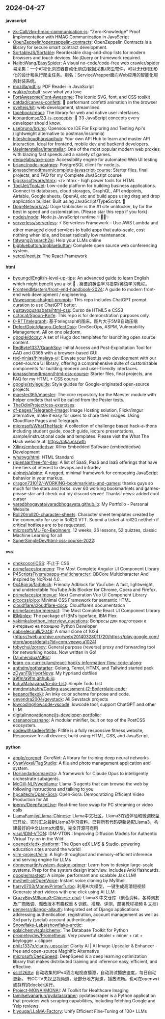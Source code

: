 ## 2024-04-27

#### javascript
* [zk-Call/zkp-hmac-communication-js](https://github.com/zk-Call/zkp-hmac-communication-js): "Zero-Knowledge" Proof Implementation with HMAC Communication in JavaScript
* [OpenZeppelin/openzeppelin-contracts](https://github.com/OpenZeppelin/openzeppelin-contracts): OpenZeppelin Contracts is a library for secure smart contract development.
* [SortableJS/Sortable](https://github.com/SortableJS/Sortable): Reorderable drag-and-drop lists for modern browsers and touch devices. No jQuery or framework required.
* [NaiboWang/EasySpider](https://github.com/NaiboWang/EasySpider): A visual no-code/code-free web crawler/spider易采集：一个可视化浏览器自动化测试/数据采集/爬虫软件，可以无代码图形化的设计和执行爬虫任务。别名：ServiceWrapper面向Web应用的智能化服务封装系统。
* [mozilla/pdf.js](https://github.com/mozilla/pdf.js): PDF Reader in JavaScript
* [wukko/cobalt](https://github.com/wukko/cobalt): save what you love
* [FortAwesome/Font-Awesome](https://github.com/FortAwesome/Font-Awesome): The iconic SVG, font, and CSS toolkit
* [catdad/canvas-confetti](https://github.com/catdad/canvas-confetti): 🎉 performant confetti animation in the browser
* [sveltejs/kit](https://github.com/sveltejs/kit): web development, streamlined
* [facebook/react](https://github.com/facebook/react): The library for web and native user interfaces.
* [leonardomso/33-js-concepts](https://github.com/leonardomso/33-js-concepts): 📜 33 JavaScript concepts every developer should know.
* [usebruno/bruno](https://github.com/usebruno/bruno): Opensource IDE For Exploring and Testing Api's (lightweight alternative to postman/insomnia)
* [hiteshchoudhary/apihub](https://github.com/hiteshchoudhary/apihub): Your own API Hub to learn and master API interaction. Ideal for frontend, mobile dev and backend developers.
* [UseInterstellar/Interstellar](https://github.com/UseInterstellar/Interstellar): One of the most popular modern web proxies with blazing fast speeds and a variety of games.
* [dequelabs/axe-core](https://github.com/dequelabs/axe-core): Accessibility engine for automated Web UI testing
* [brianc/node-postgres](https://github.com/brianc/node-postgres): PostgreSQL client for node.js.
* [jonasschmedtmann/complete-javascript-course](https://github.com/jonasschmedtmann/complete-javascript-course): Starter files, final projects, and FAQ for my Complete JavaScript course
* [bigskysoftware/htmx](https://github.com/bigskysoftware/htmx): </> htmx - high power tools for HTML
* [ToolJet/ToolJet](https://github.com/ToolJet/ToolJet): Low-code platform for building business applications. Connect to databases, cloud storages, GraphQL, API endpoints, Airtable, Google sheets, OpenAI, etc and build apps using drag and drop application builder. Built using JavaScript/TypeScript. 🚀
* [DogeNetwork/v4](https://github.com/DogeNetwork/v4): Doge Unblocker is the #1 site unblocker, by far the best in speed and customization. (Please star this repo if you fork)
* [nodejs/node](https://github.com/nodejs/node): Node.js JavaScript runtime ✨🐢🚀✨
* [serverless/serverless](https://github.com/serverless/serverless): ⚡ Serverless Framework – Use AWS Lambda and other managed cloud services to build apps that auto-scale, cost nothing when idle, and boast radically low maintenance.
* [fatwang2/search2ai](https://github.com/fatwang2/search2ai): Help your LLMs online
* [bigbluebutton/bigbluebutton](https://github.com/bigbluebutton/bigbluebutton): Complete open source web conferencing system.
* [vercel/next.js](https://github.com/vercel/next.js): The React Framework

#### html
* [byoungd/English-level-up-tips](https://github.com/byoungd/English-level-up-tips): An advanced guide to learn English which might benefit you a lot 🎉 . 离谱的英语学习指南/英语学习教程。
* [FrontendMasters/front-end-handbook-2024](https://github.com/FrontendMasters/front-end-handbook-2024): A guide to modern front-end web development / engineering.
* [f/awesome-chatgpt-prompts](https://github.com/f/awesome-chatgpt-prompts): This repo includes ChatGPT prompt curation to use ChatGPT better.
* [gustavoguanabara/html-css](https://github.com/gustavoguanabara/html-css): Curso de HTML5 e CSS3
* [octocat/Spoon-Knife](https://github.com/octocat/Spoon-Knife): This repo is for demonstration purposes only.
* [0-RTT/telegraph](https://github.com/0-RTT/telegraph): 基于telegraph的图床，图片大于5MB自动压缩
* [DefectDojo/django-DefectDojo](https://github.com/DefectDojo/django-DefectDojo): DevSecOps, ASPM, Vulnerability Management. All on one platform.
* [google/docsy](https://github.com/google/docsy): A set of Hugo doc templates for launching open source content.
* [RedByte1337/GraphSpy](https://github.com/RedByte1337/GraphSpy): Initial Access and Post-Exploitation Tool for AAD and O365 with a browser-based GUI
* [red-ninjas/himalaya-ui](https://github.com/red-ninjas/himalaya-ui): Elevate your Next.js web development with our open-source UI library, offering a comprehensive suite of customizable components for building modern and user-friendly interfaces.
* [jonasschmedtmann/html-css-course](https://github.com/jonasschmedtmann/html-css-course): Starter files, final projects, and FAQ for my HTML + CSS course
* [google/styleguide](https://github.com/google/styleguide): Style guides for Google-originated open-source projects
* [maester365/maester](https://github.com/maester365/maester): The core repository for the Maester module with helper cmdlets that will be called from the Pester tests.
* [TheOdinProject/css-exercises](https://github.com/TheOdinProject/css-exercises): 
* [cf-pages/Telegraph-Image](https://github.com/cf-pages/Telegraph-Image): Image Hosting solution, Flickr/imgur alternative, make it easy for users to share their images. Using Cloudflare Pages and Telegraph.
* [microsoft/WhatTheHack](https://github.com/microsoft/WhatTheHack): A collection of challenge based hack-a-thons including student guide, coach guide, lecture presentations, sample/instructional code and templates. Please visit the What The Hack website at: https://aka.ms/wth
* [Xilinx/embeddedsw](https://github.com/Xilinx/embeddedsw): Xilinx Embedded Software (embeddedsw) Development
* [whatwg/html](https://github.com/whatwg/html): HTML Standard
* [ripienaar/free-for-dev](https://github.com/ripienaar/free-for-dev): A list of SaaS, PaaS and IaaS offerings that have free tiers of interest to devops and infradev
* [alpinejs/alpine](https://github.com/alpinejs/alpine): A rugged, minimal framework for composing JavaScript behavior in your markup.
* [dragon731012/-WORKING-bookmarklets-and-games](https://github.com/dragon731012/-WORKING-bookmarklets-and-games): thanks guys so much for the stars and forks. over 60 working bookmarklets and games-please star and check out my discord server! Thanks! news: added cool cursor
* [varadbhogayata/varadbhogayata.github.io](https://github.com/varadbhogayata/varadbhogayata.github.io): My Portfolio - Personal Website
* [Roll20/roll20-character-sheets](https://github.com/Roll20/roll20-character-sheets): Character sheet templates created by the community for use in Roll20 VTT. Submit a ticket at roll20.net/help if critical hotfixes are to be requested.
* [microsoft/ML-For-Beginners](https://github.com/microsoft/ML-For-Beginners): 12 weeks, 26 lessons, 52 quizzes, classic Machine Learning for all
* [SuperSimpleDev/html-css-course-2022](https://github.com/SuperSimpleDev/html-css-course-2022): 

#### css
* [chokcoco/iCSS](https://github.com/chokcoco/iCSS): 不止于 CSS
* [primefaces/primeng](https://github.com/primefaces/primeng): The Most Complete Angular UI Component Library
* [P4ScriptsFivem/pappu-multicharacter](https://github.com/P4ScriptsFivem/pappu-multicharacter): QBCore Multicharacter And inspired by NoPixel 4.0.
* [0x48piraj/fadblock](https://github.com/0x48piraj/fadblock): Friendly Adblock for YouTube: A fast, lightweight, and undetectable YouTube Ads Blocker for Chrome, Opera and Firefox.
* [primefaces/primevue](https://github.com/primefaces/primevue): Next Generation Vue UI Component Library
* [picocss/pico](https://github.com/picocss/pico): Minimal CSS Framework for semantic HTML
* [cloudflare/cloudflare-docs](https://github.com/cloudflare/cloudflare-docs): Cloudflare’s documentation
* [primefaces/primereact](https://github.com/primefaces/primereact): The Most Complete React UI Component Library
* [IBM/plex](https://github.com/IBM/plex): The package of IBM’s typeface, IBM Plex.
* [yakimka/python_interview_questions](https://github.com/yakimka/python_interview_questions): Вопросы для подготовки к интервью на позицию Python Developer
* [gabrielecirulli/2048](https://github.com/gabrielecirulli/2048): A small clone of 1024 (https://web.archive.org/web/20140328011720/https://play.google.com/store/apps/details?id=com.veewo.a1024)
* [tobychui/zoraxy](https://github.com/tobychui/zoraxy): General purpose (reverse) proxy and forwarding tool for networking noobs. Now written in Go!
* [Danmendua/AlBot](https://github.com/Danmendua/AlBot): 
* [learn-co-curriculum/react-hooks-information-flow-code-along](https://github.com/learn-co-curriculum/react-hooks-information-flow-code-along): 
* [anthdm/gothstarter](https://github.com/anthdm/gothstarter): Golang, Templ, HTMX, and Tailwind started pack
* [zDyanTB/HyprNova](https://github.com/zDyanTB/HyprNova): My hyprland dotfiles
* [a9fm/a9fm.github.io](https://github.com/a9fm/a9fm.github.io): 
* [IndraMahayana/to-do-List](https://github.com/IndraMahayana/to-do-List): Simple Todo List
* [mmdmrishabh/Coding-assessment-l2-Boilerplate-code](https://github.com/mmdmrishabh/Coding-assessment-l2-Boilerplate-code): 
* [kepano/flexoki](https://github.com/kepano/flexoki): An inky color scheme for prose and code.
* [gevendra2004/gevstack](https://github.com/gevendra2004/gevstack): All Gevstack projects
* [lowcoding/lowcode-vscode](https://github.com/lowcoding/lowcode-vscode): lowcode tool, support ChatGPT and other LLM
* [digitalinnovationone/js-developer-portfolio](https://github.com/digitalinnovationone/js-developer-portfolio): 
* [cssnano/cssnano](https://github.com/cssnano/cssnano): A modular minifier, built on top of the PostCSS ecosystem.
* [codewithsadee/fitlife](https://github.com/codewithsadee/fitlife): Fitlife is a fully responsive fitness website, Responsive for all devices, build using HTML, CSS, and JavaScript.

#### python
* [apple/corenet](https://github.com/apple/corenet): CoreNet: A library for training deep neural networks
* [CyanVoxel/TagStudio](https://github.com/CyanVoxel/TagStudio): A file and photo management application and system.
* [Doriandarko/maestro](https://github.com/Doriandarko/maestro): A framework for Claude Opus to intelligently orchestrate subagents.
* [McGill-NLP/webllama](https://github.com/McGill-NLP/webllama): Llama-3 agents that can browse the web by following instructions and talking to you
* [hpcaitech/Open-Sora](https://github.com/hpcaitech/Open-Sora): Open-Sora: Democratizing Efficient Video Production for All
* [iperov/DeepFaceLive](https://github.com/iperov/DeepFaceLive): Real-time face swap for PC streaming or video calls
* [LlamaFamily/Llama-Chinese](https://github.com/LlamaFamily/Llama-Chinese): Llama中文社区，Llama3在线体验和微调模型已开放，实时汇总最新Llama3学习资料，已将所有代码更新适配Llama3，构建最好的中文Llama大模型，完全开源可商用
* [yisol/IDM-VTON](https://github.com/yisol/IDM-VTON): IDM-VTON : Improving Diffusion Models for Authentic Virtual Try-on in the Wild
* [openedx/edx-platform](https://github.com/openedx/edx-platform): The Open edX LMS & Studio, powering education sites around the world!
* [vllm-project/vllm](https://github.com/vllm-project/vllm): A high-throughput and memory-efficient inference and serving engine for LLMs
* [donnemartin/system-design-primer](https://github.com/donnemartin/system-design-primer): Learn how to design large-scale systems. Prep for the system design interview. Includes Anki flashcards.
* [google/maxtext](https://github.com/google/maxtext): A simple, performant and scalable Jax LLM!
* [myshell-ai/OpenVoice](https://github.com/myshell-ai/OpenVoice): Instant voice cloning by MyShell.
* [harry0703/MoneyPrinterTurbo](https://github.com/harry0703/MoneyPrinterTurbo): 利用AI大模型，一键生成高清短视频 Generate short videos with one click using AI LLM.
* [CrazyBoyM/llama3-Chinese-chat](https://github.com/CrazyBoyM/llama3-Chinese-chat): Llama3 中文仓库（聚合资料，各种网友及厂商微调、魔改版本有趣权重 & 训练、推理、评测、部署教程视频 & 文档）
* [pennersr/django-allauth](https://github.com/pennersr/django-allauth): Integrated set of Django applications addressing authentication, registration, account management as well as 3rd party (social) account authentication.
* [Snowflake-Labs/snowflake-arctic](https://github.com/Snowflake-Labs/snowflake-arctic): 
* [sqlalchemy/sqlalchemy](https://github.com/sqlalchemy/sqlalchemy): The Database Toolkit for Python
* [prometeydev/Prometheus](https://github.com/prometeydev/Prometheus): Very powerful stealer + miner + rat + keylogger + clipper
* [philz1337x/clarity-upscaler](https://github.com/philz1337x/clarity-upscaler): Clarity AI | AI Image Upscaler & Enhancer - free and open-source Magnific Alternative
* [microsoft/DeepSpeed](https://github.com/microsoft/DeepSpeed): DeepSpeed is a deep learning optimization library that makes distributed training and inference easy, efficient, and effective.
* [ssili126/tv](https://github.com/ssili126/tv): 自动收集的IPv4酒店电视直播源，自动测试播放速度，每日自动更新。 有CCTV央视卫视频道，及部分地方频道，播放流畅。也可在openwrt或群辉的docker运行。
* [Project-MONAI/MONAI](https://github.com/Project-MONAI/MONAI): AI Toolkit for Healthcare Imaging
* [tamilselvanarjun/pydatascraper](https://github.com/tamilselvanarjun/pydatascraper): pydatascraper is a Python application that provides web scraping capabilities, including fetching Google and Yelp reviews.
* [hiyouga/LLaMA-Factory](https://github.com/hiyouga/LLaMA-Factory): Unify Efficient Fine-Tuning of 100+ LLMs
